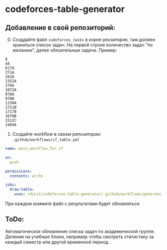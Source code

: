# codeforces-table-generator

## Добавление в свой репозиторий:
0. Созддайте файл ```codeforces_tasks``` в корне реозитория, там должен храниться список задач. На первой строке количество задач "по желанию", далее обязательные задачи.
Пример:
```
8
4A
617A
271A
263A
1352A
276A
1872A
978A
978B
1330A
1721B
1717B
1670B
1512C
1404A
```
1. Создайте workflow в своем репозитории:
```.github/workflows/cf_table.yml```
```yml
name: main_workflow_for_cf

on:
  push

permissions:
  contents: write

jobs:
  draw-table:
    uses: rdinit/codeforces-table-generator/.github/workflows/generate_md.yaml@v1
```

При каждом коммите файл с результатами будет обновляться.

## ToDo:
Автоматическое обновление списка задач по академической группе.
Деление на учебные блоки, например чтобы смотреть статистику за каждый семестр или другой временной период.